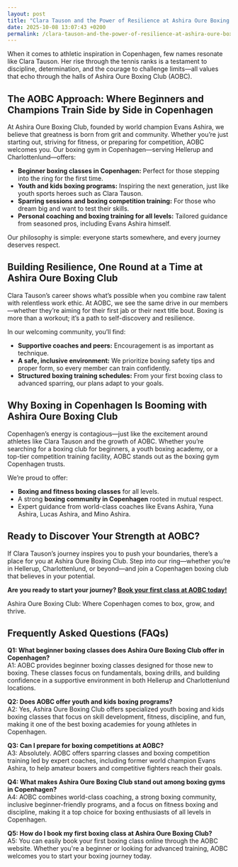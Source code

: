 ```yaml
---
layout: post
title: "Clara Tauson and the Power of Resilience at Ashira Oure Boxing Club"
date: 2025-10-08 13:07:43 +0200
permalink: /clara-tauson-and-the-power-of-resilience-at-ashira-oure-boxing-club/
---
```

When it comes to athletic inspiration in Copenhagen, few names resonate like Clara Tauson. Her rise through the tennis ranks is a testament to discipline, determination, and the courage to challenge limits—all values that echo through the halls of Ashira Oure Boxing Club (AOBC).

## The AOBC Approach: Where Beginners and Champions Train Side by Side in Copenhagen

At Ashira Oure Boxing Club, founded by world champion Evans Ashira, we believe that greatness is born from grit and community. Whether you’re just starting out, striving for fitness, or preparing for competition, AOBC welcomes you. Our boxing gym in Copenhagen—serving Hellerup and Charlottenlund—offers:

- **Beginner boxing classes in Copenhagen:** Perfect for those stepping into the ring for the first time.
- **Youth and kids boxing programs:** Inspiring the next generation, just like youth sports heroes such as Clara Tauson.
- **Sparring sessions and boxing competition training:** For those who dream big and want to test their skills.
- **Personal coaching and boxing training for all levels:** Tailored guidance from seasoned pros, including Evans Ashira himself.

Our philosophy is simple: everyone starts somewhere, and every journey deserves respect.

## Building Resilience, One Round at a Time at Ashira Oure Boxing Club

Clara Tauson’s career shows what’s possible when you combine raw talent with relentless work ethic. At AOBC, we see the same drive in our members—whether they’re aiming for their first jab or their next title bout. Boxing is more than a workout; it’s a path to self-discovery and resilience.

In our welcoming community, you’ll find:

- **Supportive coaches and peers:** Encouragement is as important as technique.
- **A safe, inclusive environment:** We prioritize boxing safety tips and proper form, so every member can train confidently.
- **Structured boxing training schedules:** From your first boxing class to advanced sparring, our plans adapt to your goals.

## Why Boxing in Copenhagen Is Booming with Ashira Oure Boxing Club

Copenhagen’s energy is contagious—just like the excitement around athletes like Clara Tauson and the growth of AOBC. Whether you’re searching for a boxing club for beginners, a youth boxing academy, or a top-tier competition training facility, AOBC stands out as the boxing gym Copenhagen trusts.

We’re proud to offer:

- **Boxing and fitness boxing classes** for all levels.
- A strong **boxing community in Copenhagen** rooted in mutual respect.
- Expert guidance from world-class coaches like Evans Ashira, Yuna Ashira, Lucas Ashira, and Mino Ashira.

## Ready to Discover Your Strength at AOBC?

If Clara Tauson’s journey inspires you to push your boundaries, there’s a place for you at Ashira Oure Boxing Club. Step into our ring—whether you’re in Hellerup, Charlottenlund, or beyond—and join a Copenhagen boxing club that believes in your potential.

**Are you ready to start your journey? [Book your first class at AOBC today!](https://www.ashiraoure.com/)**

Ashira Oure Boxing Club: Where Copenhagen comes to box, grow, and thrive.

## Frequently Asked Questions (FAQs)

**Q1: What beginner boxing classes does Ashira Oure Boxing Club offer in Copenhagen?**  
A1: AOBC provides beginner boxing classes designed for those new to boxing. These classes focus on fundamentals, boxing drills, and building confidence in a supportive environment in both Hellerup and Charlottenlund locations.

**Q2: Does AOBC offer youth and kids boxing programs?**  
A2: Yes, Ashira Oure Boxing Club offers specialized youth boxing and kids boxing classes that focus on skill development, fitness, discipline, and fun, making it one of the best boxing academies for young athletes in Copenhagen.

**Q3: Can I prepare for boxing competitions at AOBC?**  
A3: Absolutely. AOBC offers sparring classes and boxing competition training led by expert coaches, including former world champion Evans Ashira, to help amateur boxers and competitive fighters reach their goals.

**Q4: What makes Ashira Oure Boxing Club stand out among boxing gyms in Copenhagen?**  
A4: AOBC combines world-class coaching, a strong boxing community, inclusive beginner-friendly programs, and a focus on fitness boxing and discipline, making it a top choice for boxing enthusiasts of all levels in Copenhagen.

**Q5: How do I book my first boxing class at Ashira Oure Boxing Club?**  
A5: You can easily book your first boxing class online through the AOBC website. Whether you're a beginner or looking for advanced training, AOBC welcomes you to start your boxing journey today.

<script type="application/ld+json">
{
  "@context": "https://schema.org",
  "@type": "BlogPosting",
  "headline": "Clara Tauson and the Power of Resilience at Ashira Oure Boxing Club",
  "description": "Discover the inspiring story of Clara Tauson and how Ashira Oure Boxing Club (AOBC) in Copenhagen supports beginners, youth, and competitive boxers with expert training, fitness classes, and community.",
  "url": "https://www.ashiraoure.com/blog/clara-tauson-power-of-resilience",
  "author": {
    "@type": "Person",
    "name": "Evans Ashira"
  },
  "publisher": {
    "@type": "Person",
    "name": "Evans Ashira"
  },
  "datePublished": "2024-06-01",
  "mainEntityOfPage": {
    "@type": "WebPage",
    "@id": "https://www.ashiraoure.com/blog/clara-tauson-power-of-resilience"
  },
  "articleBody": "When it comes to athletic inspiration in Copenhagen, few names resonate like Clara Tauson. Her rise through the tennis ranks is a testament to discipline, determination, and the courage to challenge limits—all values that echo through the halls of Ashira Oure Boxing Club (AOBC).\n\nAt Ashira Oure Boxing Club, founded by world champion Evans Ashira, we believe that greatness is born from grit and community. Whether you’re just starting out, striving for fitness, or preparing for competition, AOBC welcomes you. Our boxing gym in Copenhagen—serving Hellerup and Charlottenlund—offers beginner boxing classes, youth and kids boxing, sparring sessions, competition prep, and personal coaching.\n\nClara Tauson’s career shows what’s possible when you combine raw talent with relentless work ethic. At AOBC, we see the same drive in our members—whether they’re aiming for their first jab or their next title bout. Boxing is more than a workout; it’s a path to self-discovery and resilience.\n\nCopenhagen’s energy is contagious—just like the excitement around athletes like Clara Tauson and the growth of AOBC. Whether you’re searching for a boxing club for beginners, a youth boxing academy, or a top-tier competition training facility, AOBC stands out as the boxing gym Copenhagen trusts.\n\nIf Clara Tauson’s journey inspires you to push your boundaries, there’s a place for you at Ashira Oure Boxing Club. Step into our ring—whether you’re in Hellerup, Charlottenlund, or beyond—and join a Copenhagen boxing club that believes in your potential."
}
</script>

<script type="application/ld+json">
{
  "@context": "https://schema.org",
  "@type": "FAQPage",
  "mainEntity": [
    {
      "@type": "Question",
      "name": "What beginner boxing classes does Ashira Oure Boxing Club offer in Copenhagen?",
      "acceptedAnswer": {
        "@type": "Answer",
        "text": "AOBC provides beginner boxing classes designed for those new to boxing. These classes focus on fundamentals, boxing drills, and building confidence in a supportive environment in both Hellerup and Charlottenlund locations."
      }
    },
    {
      "@type": "Question",
      "name": "Does AOBC offer youth and kids boxing programs?",
      "acceptedAnswer": {
        "@type": "Answer",
        "text": "Yes, Ashira Oure Boxing Club offers specialized youth boxing and kids boxing classes that focus on skill development, fitness, discipline, and fun, making it one of the best boxing academies for young athletes in Copenhagen."
      }
    },
    {
      "@type": "Question",
      "name": "Can I prepare for boxing competitions at AOBC?",
      "acceptedAnswer": {
        "@type": "Answer",
        "text": "Absolutely. AOBC offers sparring classes and boxing competition training led by expert coaches, including former world champion Evans Ashira, to help amateur boxers and competitive fighters reach their goals."
      }
    },
    {
      "@type": "Question",
      "name": "What makes Ashira Oure Boxing Club stand out among boxing gyms in Copenhagen?",
      "acceptedAnswer": {
        "@type": "Answer",
        "text": "AOBC combines world-class coaching, a strong boxing community, inclusive beginner-friendly programs, and a focus on fitness boxing and discipline, making it a top choice for boxing enthusiasts of all levels in Copenhagen."
      }
    },
    {
      "@type": "Question",
      "name": "How do I book my first boxing class at Ashira Oure Boxing Club?",
      "acceptedAnswer": {
        "@type": "Answer",
        "text": "You can easily book your first boxing class online through the AOBC website. Whether you're a beginner or looking for advanced training, AOBC welcomes you to start your boxing journey today."
      }
    }
  ]
}
</script>